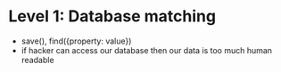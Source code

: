 # Level 1: Database matching
* save(), find({property: value})
* if hacker can access our database then our data is too much human readable
